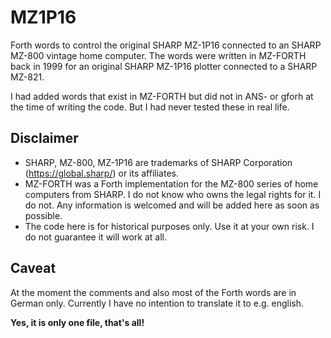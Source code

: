 # MZ1P16
Forth words to control the original SHARP MZ-1P16 connected to an SHARP MZ-800 vintage home computer.
The words were written in MZ-FORTH back in 1999 for an original SHARP MZ-1P16 plotter connected to a SHARP MZ-821.

I had added words that exist in MZ-FORTH but did not in ANS- or gforh at the time of writing the code. But I had never tested these in real life.

## Disclaimer

* SHARP, MZ-800, MZ-1P16 are trademarks of SHARP Corporation (https://global.sharp/) or its affiliates.
* MZ-FORTH was a Forth implementation for the MZ-800 series of home computers from SHARP. I do not know who owns the legal rights for it. I do not. Any information is welcomed and will be added here as soon as possible.
* The code here is for historical purposes only. Use it at your own risk. I do not guarantee it will work at all.

## Caveat
At the moment the comments and also most of the Forth words are in German only. Currently I have no intention to translate it to e.g. english.

**Yes, it is only one file, that's all!**

